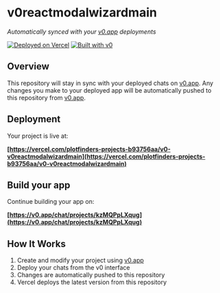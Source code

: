 # v0reactmodalwizardmain

*Automatically synced with your [v0.app](https://v0.app) deployments*

[![Deployed on Vercel](https://img.shields.io/badge/Deployed%20on-Vercel-black?style=for-the-badge&logo=vercel)](https://vercel.com/plotfinders-projects-b93756aa/v0-v0reactmodalwizardmain)
[![Built with v0](https://img.shields.io/badge/Built%20with-v0.app-black?style=for-the-badge)](https://v0.app/chat/projects/kzMQPpLXqug)

## Overview

This repository will stay in sync with your deployed chats on [v0.app](https://v0.app).
Any changes you make to your deployed app will be automatically pushed to this repository from [v0.app](https://v0.app).

## Deployment

Your project is live at:

**[https://vercel.com/plotfinders-projects-b93756aa/v0-v0reactmodalwizardmain](https://vercel.com/plotfinders-projects-b93756aa/v0-v0reactmodalwizardmain)**

## Build your app

Continue building your app on:

**[https://v0.app/chat/projects/kzMQPpLXqug](https://v0.app/chat/projects/kzMQPpLXqug)**

## How It Works

1. Create and modify your project using [v0.app](https://v0.app)
2. Deploy your chats from the v0 interface
3. Changes are automatically pushed to this repository
4. Vercel deploys the latest version from this repository
